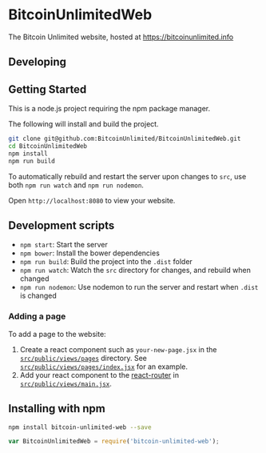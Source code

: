 # BitcoinUnlimitedWeb

The Bitcoin Unlimited website, hosted at https://bitcoinunlimited.info

## Developing

## Getting Started

This is a node.js project requiring the npm package manager.

The following will install and build the project.

```bash
git clone git@github.com:BitcoinUnlimited/BitcoinUnlimitedWeb.git
cd BitcoinUnlimitedWeb
npm install
npm run build
```

To automatically rebuild and restart the server upon changes to `src`, use both `npm run watch` and `npm run nodemon`.

Open `http://localhost:8080` to view your website.

## Development scripts

* `npm start`: Start the server
* `npm bower`: Install the bower dependencies
* `npm run build`: Build the project into the `.dist` folder
* `npm run watch`: Watch the `src` directory for changes, and rebuild when changed
* `npm run nodemon`: Use nodemon to run the server and restart when `.dist` is changed

### Adding a page

To add a page to the website:

1. Create a react component such as `your-new-page.jsx` in the [`src/public/views/pages`](https://github.com/BitcoinUnlimited/BitcoinUnlimitedWeb/tree/master/src/public/views/pages) directory. See [`src/public/views/pages/index.jsx`](https://github.com/BitcoinUnlimited/BitcoinUnlimitedWeb/blob/master/src/public/views/pages/index.jsx) for an example.
2. Add your react component to the [react-router](https://github.com/reactjs/react-router) in [`src/public/views/main.jsx`](https://github.com/BitcoinUnlimited/BitcoinUnlimitedWeb/blob/master/src/public/views/main.jsx).

## Installing with npm

```bash
npm install bitcoin-unlimited-web --save
```

```javascript
var BitcoinUnlimitedWeb = require('bitcoin-unlimited-web');
```
